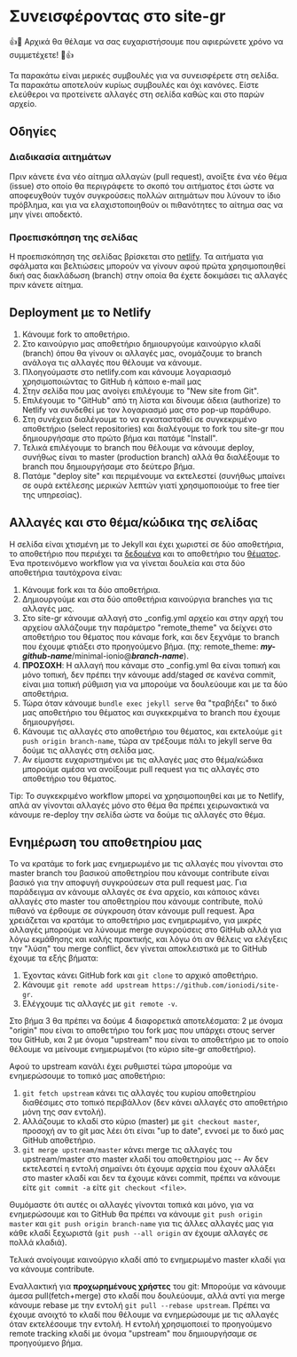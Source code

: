 
# Συνεισφέροντας στο site-gr

:+1::tada: Αρχικά θα θέλαμε να σας ευχαριστήσουμε που αφιερώνετε χρόνο να συμμετέχετε! :tada::+1:

Τα παρακάτω είναι μερικές συμβουλές για να συνεισφέρετε στη σελίδα. Τα παρακάτω αποτελούν κυρίως συμβουλές και όχι κανόνες. Είστε ελεύθεροι να προτείνετε αλλαγές στη σελίδα καθώς και στο παρών αρχείο.

## Οδηγίες

### Διαδικασία αιτημάτων

Πριν κάνετε ένα νέο αίτημα αλλαγών (pull request), ανοίξτε ένα νέο θέμα (issue) στο οποίο θα περιγράφετε το σκοπό του αιτήματος έτσι ώστε να αποφευχθούν τυχόν συγκρούσεις πολλών αιτημάτων που λύνουν το ίδιο πρόβλημα, και για να ελαχιστοποιηθούν οι πιθανότητες το αίτημα σας να μην γίνει αποδεκτό.

### Προεπισκόπηση της σελίδας

Η προεπισκόπηση της σελίδας βρίσκεται στο [netlify](https://vibrant-haibt-349f89.netlify.com). Τα αιτήματα για σφάλματα και βελτιώσεις μπορούν να γίνουν αφού πρώτα χρησιμοποιηθεί δική σας διακλάδωση (branch) στην οποία θα έχετε δοκιμάσει τις αλλαγές πριν κάνετε αίτημα.

## Deployment με το Netlify
 1. Κάνουμε fork το αποθετήριο.
 2. Στο καινούργιο μας αποθετήριο δημιουργούμε καινούργιο κλαδί (branch) όπου θα γίνουν οι αλλαγές μας, ονομάζουμε το branch ανάλογα τις αλλαγές που θέλουμε να κάνουμε.
 3. Πλοηγούμαστε στο netlify.com και κάνουμε λογαριασμό χρησιμοποιώντας το GitHub ή κάποιο e-mail μας
 4. Στην σελίδα που μας ανοίγει επιλέγουμε το "New site from Git".
 5. Επιλέγουμε το "GitHub" από τη λίστα και δίνουμε άδεια (authorize) το Netlify να συνδεθεί με τον λογαριασμό μας στο pop-up παράθυρο.
 6.  Στη συνέχεια διαλέγουμε το να εγκατασταθεί σε συγκεκριμένο αποθετήριο (select repositories) και διαλέγουμε το fork του site-gr που δημιουργήσαμε στο πρώτο βήμα και πατάμε "Install".
 7. Τελικά επιλέγουμε το branch που θέλουμε να κάνουμε deploy, συνήθως είναι το master (production branch) αλλά θα διαλέξουμε το branch που δημιουργήσαμε στο δεύτερο βήμα.
 8. Πατάμε "deploy site" και περιμένουμε να εκτελεστεί (συνήθως μπαίνει σε ουρά εκτέλεσης μερικών λεπτών γιατί χρησιμοποιούμε το free tier της υπηρεσίας).

## Αλλαγές και στο θέμα/κώδικα της σελίδας
Η σελίδα είναι χτισμένη με το Jekyll και έχει χωριστεί σε δύο αποθετήρια, το αποθετήριο που περιέχει τα [δεδομένα](https://github.com/ioniodi/site-gr) και το αποθετήριο του [θέματος](https://github.com/ioniodi/minimal-ionio). Ένα προτεινόμενο workflow για να γίνεται δουλεία και στα δύο αποθετήρια ταυτόχρονα είναι:

 1. Κάνουμε fork και τα δύο αποθετήρια.
 2. Δημιουργούμε και στα δύο αποθετήρια καινούργια branches για τις αλλαγές μας.
 3. Στο site-gr κάνουμε αλλαγή στο _config.yml αρχείο και στην αρχή του αρχείου αλλάζουμε την παράμετρο "remote_theme" να δείχνει στο αποθετήριο του θέματος που κάναμε fork, και δεν ξεχνάμε το branch που έχουμε φτιάξει στο προηγούμενο βήμα. (πχ: remote_theme: ***my-github-name***/minimal-ionio@***branch-name***).
 4. **ΠΡΟΣΟΧΗ**: Η αλλαγή που κάναμε στο _config.yml θα είναι τοπική και μόνο τοπική, δεν πρέπει την κάνουμε add/staged σε κανένα commit, είναι μια τοπική ρύθμιση για να μπορούμε να δουλεύουμε και με τα δύο αποθετήρια.
 5. Τώρα όταν κάνουμε `bundle exec jekyll serve` θα "τραβήξει" το δικό μας αποθετήριο του θέματος και συγκεκριμένα το branch που έχουμε δημιουργήσει.
 6. Κάνουμε τις αλλαγές στο αποθετήριο του θέματος, και εκτελούμε `git push origin branch-name`, τώρα αν τρέξουμε πάλι το jekyll serve θα δούμε τις αλλαγές στη σελίδα μας.
 7. Αν είμαστε ευχαριστημένοι με τις αλλαγές μας στο θέμα/κώδικα μπορούμε αμέσα να ανοίξουμε pull request για τις αλλαγές στο αποθετήριο του θέματος.

Tip: Το συγκεκριμένο workflow μπορεί να χρησιμοποιηθεί και με το Netlify, απλά αν γίνονται αλλαγές μόνο στο θέμα θα πρέπει χειρωνακτικά να κάνουμε re-deploy την σελίδα ώστε να δούμε τις αλλαγές στο θέμα.

## Ενημέρωση του αποθετηρίου μας
Το να κρατάμε το fork μας ενημερωμένο με τις αλλαγές που γίνονται στο master branch του βασικού αποθετηρίου που κάνουμε contribute είναι βασικό για την αποφυγή συγκρούσεων στα pull request μας. Για παράδειγμα αν κάνουμε αλλαγές σε ένα αρχείο, και κάποιος κάνει αλλαγές στο master του αποθετηρίου που κάνουμε contribute, πολύ πιθανό να έρθουμε σε σύγκρουση όταν κάνουμε pull request. Άρα χρειάζεται να κρατάμε το αποθετήριο μας ενημερωμένο, για μικρές αλλαγές μπορούμε να λύνουμε merge συγκρούσεις στο GitHub αλλά για λόγω εκμάθησης και καλής πρακτικής, και λόγω ότι αν θέλεις να ελέγξεις την "λύση" του merge conflict, δεν γίνεται αποκλειστικά με το GitHub έχουμε τα εξής βήματα:

 1. Έχοντας κάνει GitHub fork και `git clone` το αρχικό αποθετήριο.
 2. Κάνουμε `git remote add upstream https://github.com/ioniodi/site-gr`.
 3. Ελέγχουμε τις αλλαγές με `git remote -v`.

Στο βήμα 3 θα πρέπει να δούμε 4 διαφορετικά αποτελέσματα: 2 με όνομα "origin" που είναι το αποθετήριο του fork μας που υπάρχει στους server του GitHub, και 2 με όνομα "upstream" που είναι το αποθετήριο με το οποίο θέλουμε να μείνουμε ενημερωμένοι (το κύριο site-gr αποθετήριο).

Αφού το upstream κανάλι έχει ρυθμιστεί τώρα μπορούμε να ενημερώσουμε το τοπικό μας αποθετήριο:

 1. `git fetch upstream` κάνει τις αλλαγές του κυρίου αποθετηρίου διαθέσιμες στο τοπικό περιβάλλον (δεν κάνει αλλαγές στο αποθετήριο μόνη της σαν εντολή).
 2. Αλλάζουμε το κλαδί στο κύριο (master) με `git checkout master`, προσοχή αν το git μας λέει ότι είναι "up to date", εννοεί με το δικό μας GitHub αποθετήριο.
 3. `git merge upstream/master` κάνει merge τις αλλαγές του upstream/master στο master κλαδί του αποθετηρίου μας -- Αν δεν εκτελεστεί η εντολή σημαίνει ότι έχουμε αρχεία που έχουν αλλάξει στο master κλαδί και δεν τα έχουμε κάνει commit, πρέπει να κάνουμε είτε `git commit -a` είτε `git checkout <file>`.

Θυμόμαστε ότι αυτές οι αλλαγές γίνονται τοπικά και μόνο, για να ενημερώσουμε και το GitHub θα πρέπει να κάνουμε `git push origin master` και `git push origin branch-name` για τις άλλες αλλαγές μας για κάθε κλαδί ξεχωριστά (`git push --all origin` αν έχουμε αλλαγές σε πολλά κλαδιά).

Τελικά ανοίγουμε καινούργιο κλαδί από το ενημερωμένο master κλαδί για να κάνουμε contribute.

Εναλλακτική για **προχωρημένους χρήστες** του git: Μπορούμε να κάνουμε άμεσα pull(fetch+merge) στο κλαδί που δουλεύουμε, αλλά αντί για merge κάνουμε rebase με την εντολή `git pull --rebase upstream`. Πρέπει να έχουμε ανοιχτό το κλαδί που θέλουμε να ενημερώσουμε με τις αλλαγές όταν εκτελέσουμε την εντολή. Η εντολή χρησιμοποιεί το προηγούμενο remote tracking κλαδί με όνομα "upstream" που δημιουργήσαμε σε προηγούμενο βήμα.
